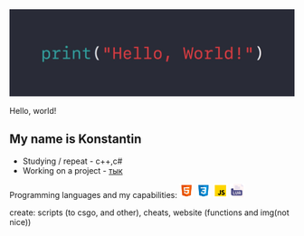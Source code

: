 <img src = "img/mini_magick20190820-130-3syykg.jpg">

Hello, world!
## My name is Konstantin

- Studying / repeat - c++,c#
- Working on a project -  [тык][social]

Programming languages and my capabilities:
<img alling = "left" alt = "html" width = "26px" src = "https://github.com/ArtemKhairov/ArtemKhairov/blob/main/src/img/html.svg">
<img alling = "left" alt = "css" width = "26px" src = "https://github.com/ArtemKhairov/ArtemKhairov/blob/main/src/img/css.svg">
<img alling = "left" alt = "jsb" width = "26px" src = "https://github.com/ArtemKhairov/ArtemKhairov/blob/main/src/img/jsb.svg">
<img alling = "left" alt = "lua" width = "26px" src = "img/icons8-lua-64.png">

create: scripts (to csgo, and other), cheats, website (functions and img(not nice))


[social]:vk.com
